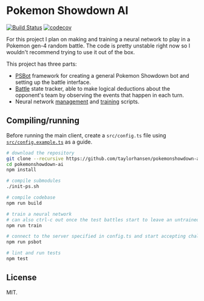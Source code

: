 # Pokemon Showdown AI
[![Build Status](https://travis-ci.org/taylorhansen/pokemonshowdown-ai.svg?branch=master)](https://travis-ci.org/taylorhansen/pokemonshowdown-ai)
[![codecov](https://codecov.io/gh/taylorhansen/pokemonshowdown-ai/branch/master/graph/badge.svg)](https://codecov.io/gh/taylorhansen/pokemonshowdown-ai)

For this project I plan on making and training a neural network to play in a Pokemon gen-4 random battle.
The code is pretty unstable right now so I wouldn't recommend trying to use it out of the box.

This project has three parts:
* [PSBot](/src/psbot) framework for creating a general Pokemon Showdown bot and setting up the battle interface.
* [Battle](/src/battle) state tracker, able to make logical deductions about the opponent's team by observing the events that happen in each turn.
* Neural network [management](/src/ai) and [training](/src/train) scripts.

## Compiling/running
Before running the main client, create a `src/config.ts` file using [`src/config.example.ts`](/src/config.example.ts) as a guide.

```sh
# download the repository
git clone --recursive https://github.com/taylorhansen/pokemonshowdown-ai
cd pokemonshowdown-ai
npm install

# compile submodules
./init-ps.sh

# compile codebase
npm run build

# train a neural network
# can also ctrl-c out once the test battles start to leave an untrained network on disk
npm run train

# connect to the server specified in config.ts and start accepting challenges
npm run psbot

# lint and run tests
npm test
```

## License
MIT.
